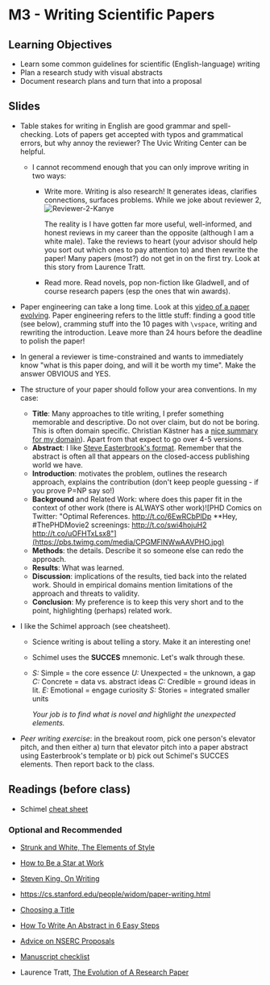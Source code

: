 

# M3 - Writing Scientific Papers

## Learning Objectives

* Learn some common guidelines for scientific (English-language) writing
* Plan a research study with visual abstracts
* Document research plans and turn that into a proposal

## Slides

* Table stakes for writing in English are good grammar and spell-checking. Lots of papers get accepted with typos and grammatical errors, but why annoy the reviewer? The Uvic Writing Center can be helpful. 

  * I cannot recommend enough that you can only improve writing in two ways:

    * Write more. Writing is also research! It generates ideas, clarifies connections, surfaces problems. While we joke about reviewer 2, ![Reviewer-2-Kanye](https://i2.wp.com/www.drmalviniredden.com/wp-content/uploads/2017/01/Reviewer-2-Kanye.jpg)

      The reality is I have gotten far more useful, well-informed, and honest reviews in my career than the opposite (although I am a white male). Take the reviews to heart (your advisor should help you sort out which ones to pay attention to) and then rewrite the paper! Many papers (most?) do not get in on the first try. Look at this story from Laurence Tratt.

    * Read more. Read novels, pop non-fiction like Gladwell, and of course research papers (esp the ones that win awards). 

* Paper engineering can take a long time. Look at this [video of a paper evolving](https://twitter.com/martin_chap_man/status/1339940610699096064). Paper engineering refers to the little stuff: finding a good title (see below), cramming stuff into the 10 pages with `\vspace`, writing and rewriting the introduction. Leave more than 24 hours before the deadline to polish the paper! 

* In general a reviewer is time-constrained and wants to immediately know "what is this paper doing, and will it be worth my time". Make the answer OBVIOUS and YES. 

* The structure of your paper should follow your area conventions. In my case:

  * **Title**: Many approaches to title writing, I prefer something memorable and descriptive. Do not over claim, but do not be boring. This is often domain specific. Christian Kästner has a [nice summary for my domain](https://www.cs.cmu.edu/~ckaestne/ontitles/)). Apart from that expect to go over 4-5 versions. 
  * **Abstract**: I like [Steve Easterbrook's format](https://www.easterbrook.ca/steve/2010/01/how-to-write-a-scientific-abstract-in-six-easy-steps/). Remember that the abstract is often all that appears on the closed-access publishing world we have.
  * **Introduction**: motivates the problem, outlines the research approach, explains the contribution (don't keep people guessing - if you prove P=NP say so!)
  * **Background** and Related Work: where does this paper fit in the context of other work (there is ALWAYS other work)![PHD Comics on Twitter: "Optimal References. http://t.co/6EwRCbPlDp **Hey,  #ThePHDMovie2 screenings: http://t.co/swi4hojuH2 http://t.co/uOFHTxLsx8"](https://pbs.twimg.com/media/CPGMFlNWwAAVPHO.jpg)
  * **Methods**: the details. Describe it so someone else can redo the approach.
  * **Results**: What was learned.
  * **Discussion**: implications of the results, tied back into the related work. Should in empirical domains mention limitations of the approach and threats to validity. 
  * **Conclusion**: My preference is to keep this very short and to the point, highlighting (perhaps) related work.

* I like the Schimel approach (see cheatsheet). 

  * Science writing is about telling a story. Make it an interesting one! 

  * Schimel uses the **SUCCES** mnemonic. Let's walk through these.

  * *S:* Simple = the core essence
     *U:* Unexpected = the unknown, a gap *C:* Concrete = data vs. abstract ideas *C:* Credible = ground ideas in lit.
     *E:* Emotional = engage curiosity
     *S:* Stories = integrated smaller units

    *Your job is to find what is novel and highlight the unexpected elements.*

- *Peer writing exercise*: in the breakout room, pick one person's elevator pitch, and then either a) turn that elevator pitch into a paper abstract using Easterbrook's template or b) pick out Schimel's SUCCES elements. Then report back to the class.

## Readings (before class)

* Schimel [cheat sheet](resources/writing/schimel-in-a-sheet.pdf)

### Optional and Recommended 

* [Strunk and White, The Elements of Style](https://voyager.library.uvic.ca/vwebv/holdingsInfo?bibId=631797)
* [How to Be a Star at Work](https://www.amazon.ca/How-Star-Work-Breakthrough-Strategies/dp/0812931696)
* [Steven King, On Writing](https://www.amazon.ca/Writing-Memoir-Craft-Stephen-King/dp/1439193630/)
* https://cs.stanford.edu/people/widom/paper-writing.html
* [Choosing a Title](https://www.cs.cmu.edu/~ckaestne/ontitles/)
* [How To Write An Abstract in 6 Easy Steps](https://www.easterbrook.ca/steve/2010/01/how-to-write-a-scientific-abstract-in-six-easy-steps/)

* [Advice on NSERC Proposals](https://mobile.twitter.com/ebrahim_bagheri/status/1230187968628961280)
* [Manuscript checklist](https://pbs.twimg.com/media/EeLCpqFXsAA0W85?format=png&name=medium)
* Laurence Tratt, [The Evolution of A Research Paper](https://tratt.net/laurie/blog/entries/the_evolution_of_a_research_paper.html)